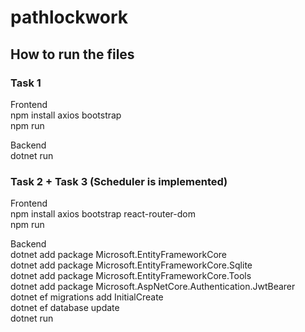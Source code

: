 # pathlockwork

## How to run the files 

### Task 1 

Frontend <br>
npm install axios bootstrap <br>
npm run<br>

Backend <br>
dotnet run <br>



### Task 2 + Task 3 (Scheduler is implemented)

Frontend <br>
npm install axios bootstrap react-router-dom <br>
npm run

Backend<br>
dotnet add package Microsoft.EntityFrameworkCore<br>
dotnet add package Microsoft.EntityFrameworkCore.Sqlite<br>
dotnet add package Microsoft.EntityFrameworkCore.Tools<br>
dotnet add package Microsoft.AspNetCore.Authentication.JwtBearer<br>
dotnet ef migrations add InitialCreate<br>
dotnet ef database update<br>
dotnet run<br>

